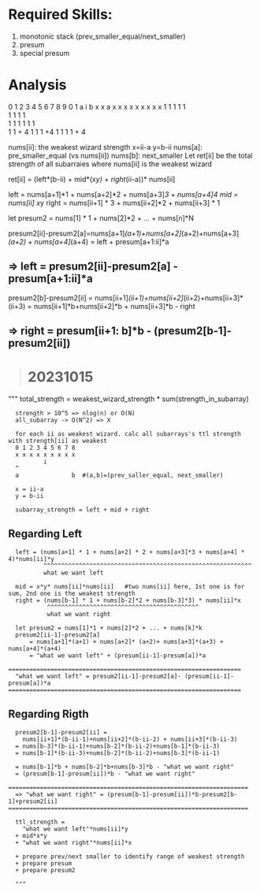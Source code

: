 # Required Skills:

1. monotonic stack (prev_smaller_equal/next_smaller)
2. presum
3. special presum

# Analysis

0 1 2 3 4 5 6 7 8 9 0 1
a i b
x x a x x x x x x x x x
1 1 1 1 1  
 1 1 1 1  
 1 1 1
1 1
1  
 1 1 + 4
1 1 1 +4
1 1 1 1 + 4

nums[ii]: the weakest wizard strength
x=ii-a
y=b-ii
nums[a]: pre_smaller_equal (vs nums[ii])
nums[b]: next_smaller
Let ret[ii] be the total strength of all subarraies where nums[ii] is the weakest wizard

ret[ii] = (left*(b-ii) + mid*(x*y) + right*(ii-a))\* nums[ii]

left = nums[a+1]*1 + nums[a+2]*2 + nums[a+3]*3 + nums[a+4]*4
mid = nums[ii]* x*y
right = nums[ii+1] * 3 + nums[ii+2]*2 + nums[ii+3] \* 1

let presum2 = nums[1] * 1 + nums[2]*2 + ... + nums[n]\*N

presum2[ii]-presum2[a]=nums[a+1]_(a+1)+nums[a+2]_(a+2)+nums[a+3]_(a+2) + nums[a+4]_(a+4)
= left + presum[a+1:ii]\*a

## => left = presum2[ii]-presum2[a] - presum[a+1:ii]\*a

presum2[b]-presum2[ii] = nums[ii+1]_(ii+1)+nums[ii+2]_(ii+2)+nums[ii+3]*(ii+3)
= nums[ii+1]*b+nums[ii+2]*b + nums[ii+3]*b - right

## => right = presum[ii+1: b]\*b - (presum2[b-1]-presum2[ii])

> # 20231015

"""
total_strength = weakest_wizard_strength \* sum(strength_in_subarray)

      strength > 10^5 => nlog(n) or O(N)
      all_subarray -> O(N^2) => X

      for each ii as weakest wizard. calc all subarrays's ttl strength with strength[ii] as weakest
      0 1 2 3 4 5 6 7 8
      x x x x x x x x x
              i
      ^
      a               b  #(a,b)=(prev_saller_equal, next_smaller)

      x = ii-a
      y = b-ii

      subarray_strength = left + mid + right

## Regarding Left

      left = (nums[a+1] * 1 + nums[a+2] * 2 + nums[a+3]*3 + nums[a+4] * 4)*nums[ii]*y
              ^^^^^^^^^^^^^^^^^^^^^^^^^^^^^^^^^^^^^^^^^^^^^^^^^^^^^^^^^^^
              what we want left

      mid = x*y* nums[ii]*nums[ii]   #two nums[ii] here, 1st one is for sum, 2nd one is the weakest strength
      right = (nums[b-1] * 1 + nums[b-2]*2 + nums[b-3]*3) * nums[ii]*x
               ^^^^^^^^^^^^^^^^^^^^^^^^^^^^^^^^^^^^^^^^^^^
               what we want right

      let presum2 = nums[1]*1 + nums[2]*2 + ... + nums[k]*k
      presum2[ii-1]-presum2[a]
          = nums[a+1]*(a+1) + nums[a+2]* (a+2)+ nums[a+3]*(a+3) + nums[a+4]*(a+4)
          = "what we want left" + (presum[ii-1]-presum[a])*a

    ==================================================================
      "what we want left" = presum2[ii-1]-presum2[a]- (presum[ii-1]-presum[a])*a
    ==================================================================

## Regarding Rigth

      presum2[b-1]-presum2[ii] =
        nums[ii+1]*(b-ii-1)+nums[ii+2]*(b-ii-2) + nums[ii+3]*(b-ii-3)
      = nums[b-3]*(b-ii-1)+nums[b-2]*(b-ii-2)+nums[b-1]*(b-ii-3)
      = nums[b-1]*(b-ii-3)+nums[b-2]*(b-ii-2)+nums[b-3]*(b-ii-1)

      = nums[b-1]*b + nums[b-2]*b+nums[b-3]*b - "what we want right"
      = (presum[b-1]-presum[ii])*b - "what we want right"

    ====================================================================
      => "what we want right" = (presum[b-1]-presum[ii])*b-presum2[b-1]+presum2[ii]
    ====================================================================

      ttl_strength =
        "what we want left"*nums[ii]*y
      + mid*x*y
      + "what we want right"*nums[ii]*x

      + prepare prev/next smaller to identify range of weakest strength
      + prepare presum
      + prepare presum2

      """
